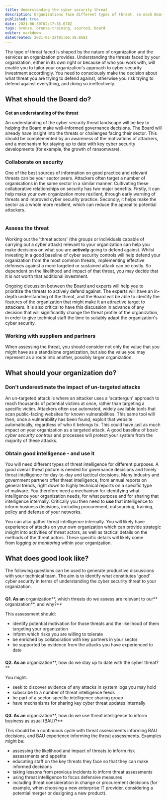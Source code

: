 ```yaml
---
title: Understanding the cyber security threat
description: Organizations face different types of threat, so each Board's approach to cyber security will vary hugely.
published: true
date: 2021-06-30T02:17:35.670Z
tags: bronze, bronze-training, sourced, board
editor: markdown
dateCreated: 2021-02-22T01:06:38.858Z
---
```


The type of threat faced is shaped by the nature of organization and the services an organization provides. Understanding the threats faced by your organization, either in its own right or because of who you work with, will enable you to tailor your organization's approach to cyber security investment accordingly. You need to consciously make the decision about what threat you are trying to defend against, otherwise you risk trying to defend against everything, and doing so ineffectively.  

## What should the Board do?

###   
**Get an understanding of the threat**

An understanding of the cyber security threat landscape will be key to helping the Board make well-informed governance decisions. The Board will already have insight into the threats or challenges facing their sector. This should be complemented by an awareness of the motivations of attackers, and a mechanism for staying up to date with key cyber security developments (for example, the growth of ransomware). 

### **Collaborate on security**

One of the best sources of information on good practice and relevant threats can be your sector peers. Attackers often target a number of organisations in the same sector in a similar manner. Cultivating these collaborative relationships on security has two major benefits. Firstly, it can help make your own organization more resilient, through early warning of threats and improved cyber security practice. Secondly, it helps make the sector as a whole more resilient, which can reduce the appeal to potential attackers.   
 

### **Assess the threat**

Working out the 'threat actors' (the groups or individuals capable of carrying out a cyber attack) relevant to your organization can help you make decisions on what you are **actively** going to defend against. Whilst investing in a good baseline of cyber security controls will help defend your organization from the most common threats, implementing effective defenses against a more targeted or sustained attack can be costly. So dependent on the likelihood and impact of that threat, you may decide that it is not worth that additional investment.

Ongoing discussion between the Board and experts will help you to prioritize the threats to actively defend against. The experts will have an in-depth understanding of the threat, and the Board will be able to identify the features of the organization that might make it an attractive target to attackers. It is also critical to have this discussion in advance of any decision that will significantly change the threat profile of the organization, in order to give technical staff the time to suitably adapt the organization's cyber security. 

### **Working with suppliers and partners**

When assessing the threat, you should consider not only the value that you might have as a standalone organization, but also the value you may represent as a route into another, possibly larger organization. 

## What should your organization do?

### **Don't underestimate the impact of un-targeted attacks**

An un-targeted attack is where an attacker uses a 'scattergun' approach to reach thousands of potential victims at once, rather than targeting a specific victim. Attackers often use automated, widely available tools that scan public-facing websites for known vulnerabilities. This same tool will then, once a vulnerability has been found, exploit that website automatically, regardless of who it belongs to. This could have just as much impact on your organization as a targeted attack. A good baseline of *basic cyber security controls* and processes will protect your system from the majority of these attacks.  

### **Obtain good intelligence - and use it**

You will need different types of threat intelligence for different purposes. A good overall threat picture is needed for governance decisions and timely threat intelligence for day-to-day and tactical decisions. Many industry and government partners offer threat intelligence, from annual reports on general trends, right down to highly technical reports on a specific type of malware. You therefore need a mechanism for identifying what intelligence your organization needs, for what purpose and for sharing that intelligence internally. Critically you then need to **use** that intelligence to inform business decisions, including procurement, outsourcing, training, policy and defense of your networks. 

You can also gather threat intelligence internally. You will likely have experience of attacks on your own organization which can provide strategic insight into activities of threat actors, as well as tactical details on the methods of the threat actors. These specific details will likely come from *logging or monitoring* within your organization.

## What does good look like?

The following questions can be used to generate productive discussions with your technical team. The aim is to identify what constitutes 'good' cyber security in terms of understanding the cyber security threat to your organization. 

###   
**Q1. As an** organization**, which threats do we assess are relevant to our** organization**, and why?**

This assessment should:

-   identify potential motivation for those threats and the likelihood of them targeting your organization
-   inform which risks you are willing to tolerate
-   be enriched by collaboration with key partners in your sector
-   be supported by evidence from the attacks you have experienced to date

###   
**Q2. As an** organization**, how do we stay up to date with the cyber threat?**

You might:

-   seek to discover evidence of any attacks in system logs you may hold
-   subscribe to a number of threat intelligence feeds
-   be part of a sector-specific intelligence sharing group
-   have mechanisms for sharing key cyber threat updates internally

###   
**Q3. As an** organization**, how do we use threat intelligence to inform business as usual (BAU)?**

This should be a continuous cycle with threat assessments informing BAU decisions, and BAU experience informing the threat assessments. Examples might be:

-   assessing the likelihood and impact of threats to inform risk assessments and appetite
-   educating staff on the key threats they face so that they can make informed decisions
-   taking lessons from previous incidents to inform threat assessments
-   using threat intelligence to focus defensive measures
-   including threat consideration in change or procurement decisions (for example, when choosing a new enterprise IT provider, considering a potential merger or designing a new product).